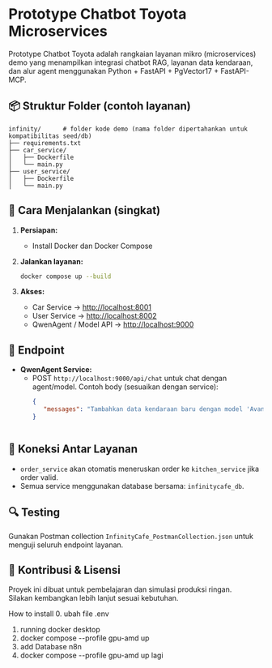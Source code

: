 
# Prototype Chatbot Toyota Microservices

Prototype Chatbot Toyota adalah rangkaian layanan mikro (microservices) demo yang menampilkan integrasi chatbot RAG, layanan data kendaraan, dan alur agent menggunakan Python + FastAPI + PgVector17 + FastAPI-MCP.

## 📦 Struktur Folder (contoh layanan)

```
infinity/      # folder kode demo (nama folder dipertahankan untuk kompatibilitas seed/db)
├── requirements.txt
├── car_service/
│   ├── Dockerfile
│   └── main.py
├── user_service/
│   ├── Dockerfile
│   └── main.py
```

## 🚀 Cara Menjalankan (singkat)

1. **Persiapan:**
   - Install Docker dan Docker Compose

2. **Jalankan layanan:**
   ```bash
   docker compose up --build
   ```

3. **Akses:**
   - Car Service → [http://localhost:8001](http://localhost:8001)
   - User Service → [http://localhost:8002](http://localhost:8002)
   - QwenAgent / Model API → [http://localhost:9000](http://localhost:9000)

## 📝 Endpoint
- **QwenAgent Service:**
   - POST `http://localhost:9000/api/chat` untuk chat dengan agent/model. Contoh body (sesuaikan dengan service):
      ```json
      {
         "messages": "Tambahkan data kendaraan baru dengan model 'Avanza' dan varian 'G'.",
      }



## 🔗 Koneksi Antar Layanan

- `order_service` akan otomatis meneruskan order ke `kitchen_service` jika order valid.
- Semua service menggunakan database bersama: `infinitycafe_db`.

## 🔍 Testing

Gunakan Postman collection `InfinityCafe_PostmanCollection.json` untuk menguji seluruh endpoint layanan.

## 🙌 Kontribusi & Lisensi

Proyek ini dibuat untuk pembelajaran dan simulasi produksi ringan.  
Silakan kembangkan lebih lanjut sesuai kebutuhan.


How to install
0. ubah file .env 

1. running docker desktop
2. docker compose --profile gpu-amd up
3. add Database n8n
4. docker compose --profile gpu-amd up lagi